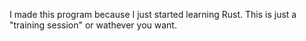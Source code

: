 I made this program because I just started learning Rust. 
This is just a "training session" or wathever you want.
